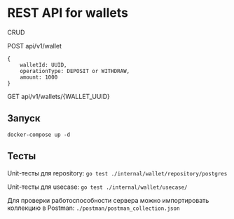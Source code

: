 # REST API for wallets

CRUD

POST api/v1/wallet
```
{
    walletId: UUID,
    operationType: DEPOSIT or WITHDRAW,
    amount: 1000
}
```

GET api/v1/wallets/{WALLET_UUID}

## Запуск
`docker-compose up -d`

## Тесты
Unit-тесты для repository: `go test ./internal/wallet/repository/postgres`

Unit-тесты для usecase: `go test ./internal/wallet/usecase/`

Для проверки работоспособности сервера можно импортировать коллекцию в Postman: `./postman/postman_collection.json`